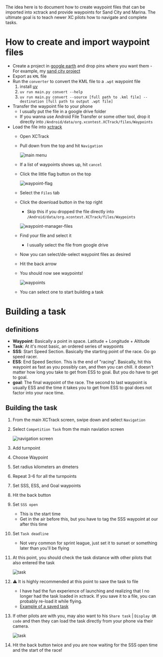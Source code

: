 

The idea here is to document how to create waypoint files that can be imported into xctrack and provide waypoints for
Sand City and Marina. The ultimate goal is to teach newer XC pilots how to navigate and complete tasks.

# How to create and import waypoint files

- Create a project in [google earth](https://earth.google.com/) and drop pins where you want them
    -For example, my [sand city project](https://earth.google.com/earth/d/1X3ToC1Kt2kLXc0vw8LZcZgNbkZDY9afE?usp=sharing)
- Export as `KML` file
- Run the `converter` to convert the KML file to a `.wpt` waypoint file
    1. install [uv](https://github.com/astral-sh/uv)
    2. `uv run main.py convert --help`
    3. `uv run main.py convert --source [full path to .kml file] --destination [full path to output .wpt file]`
- Transfer the waypoint file to your phone
    - I usually put the file in a google drive folder
    - If you wanna use Android File Transfer or some other tool, drop it directly into
      `/Android/data/org.xcontest.XCTrack/files/Waypoints`
- Load the file into [xctrack](https://xctrack.org/)
    - Open XCTrack
    - Pull down from the top and hit `Navigation`

        ![main menu](screenshots/main-menu.png)

    - If a list of waypoints shows up, hit `cancel`
    - Click the little flag button on the top

        ![waypoint-flag](screenshots/navigation.png)

    - Select the `Files` tab
    - Click the download button in the top right
        - Skip this if you dropped the file directly into `/Android/data/org.xcontest.XCTrack/files/Waypoints`

        ![waypoint-manager-files](screenshots/waypoint-manager-files.png)

    - Find your file and select it
        - I usually select the file from google drive
    - Now you can select/de-select waypoint files as desired
    - Hit the back arrow
    - You should now see waypoints!

        ![waypoints](screenshots/waypoint-navigation-waypoints.png)

    - You can select one to start building a task

# Building a task

## definitions

- **Waypoint**: Basically a point in space. Latitude + Longitude + Altitude
- **Task**: At it's most basic, an ordered series of waypoints
- **SSS**: Start Speed Section. Basically the starting point of the race. Go go speed racer.
- **ESS**: End Speed Section. This is the end of "racing". Basically, hit this waypoint as fast as you possibly can, and
  then you can chill. it doesn't matter how long you take to get from ESS to goal. But you do have to get to goal.
- **goal**: The final waypoint of the race. The second to last waypoint is usually ESS and the time it takes you to get
  from ESS to goal does not factor into your race time.

## Building the task

1. From the main XCTrack screen, swipe down and select `Navigation`
2. Select `Competition Task` from the main naviation screen

    ![navigation screen](screenshots/navigation.png)

3. Add turnpoint
4. Choose Waypoint
5. Set radius kilometers an dmeters
6. Repeat 3-6 for all the turnpoints
7. Set SSS, ESS, and Goal waypoints
8. Hit the back button
9. Set `SSS open`
    - This is the start time
    - Get in the air before this, but you have to tag the SSS waypoint at our after this time
10. Set `Task deadline`
    - Not very common for sprint league, just set it to sunset or something later than you'll be flying
11. At this point, you should check the task distance with other pilots that also entered the task

    ![task](screenshots/sand-city-task-1.png)

12. :warning: It is highly recommended at this point to save the task to file
    - I have had the fun experience of launching and realizing that I no longer had the task loaded in xctrack. If you
      save it to a file, you can probably re-load it while flying.
    - [Example of a saved task](./sand-city-task-1.xctsk)
13. If other pilots are with you, may also want to his `Share task` | `Display QR code` and then they can load the task
    directly from your phone via their camera.

    ![task](screenshots/sand-city-task-1-QR-code.png)

14. Hit the back button twice and you are now waiting for the SSS open time and the start of the race!
